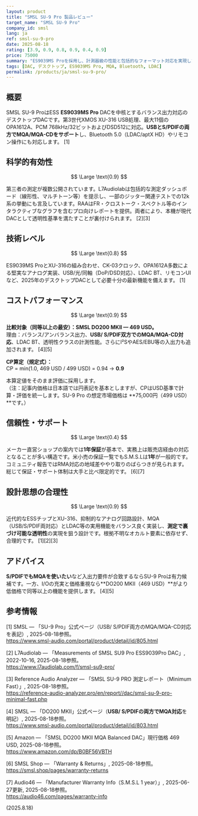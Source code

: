 ```yaml
---
layout: product
title: "SMSL SU-9 Pro 製品レビュー"
target_name: "SMSL SU-9 Pro"
company_id: smsl
lang: ja
ref: smsl-su-9-pro
date: 2025-08-18
rating: [3.9, 0.9, 0.8, 0.9, 0.4, 0.9]
price: 75000
summary: "ES9039MS Proを採用し、計測器級の性能と包括的なフォーマット対応を実現したDAC。保証・サポートは限定的で信頼性評価は控えめです。"
tags: [DAC, デスクトップ, ES9039MS Pro, MQA, Bluetooth, LDAC]
permalink: /products/ja/smsl-su-9-pro/
---
```


## 概要

SMSL SU-9 ProはESS **ES9039MS Pro** DACを中核とするバランス出力対応のデスクトップDACです。第3世代XMOS XU-316 USB処理、最大11個のOPA1612A、PCM 768kHz/32ビットおよびDSD512に対応。**USBとS/PDIFの両方でMQA/MQA-CDをサポート**し、Bluetooth 5.0（LDAC/aptX HD）やリモコン操作にも対応します。 [1]

## 科学的有効性

$$ \Large \text{0.9} $$

第三者の測定が複数公開されています。L7Audiolabは包括的な測定ダッシュボード（線形性、マルチトーン等）を提示し、一部のジッター関連テストでの12k系の挙動にも言及しています。RAAはFR・クロストーク・スペクトル等のインタラクティブなグラフを含むプロ向けレポートを提供。両者により、本機が現代DACとして透明性基準を満たすことが裏付けられます。 [2][3]

## 技術レベル

$$ \Large \text{0.8} $$

ES9039MS ProとXU-316の組み合わせ、CK-03クロック、OPA1612A多数による堅実なアナログ実装、USB/光/同軸（DoP/DSD対応）、LDAC BT、リモコンUIなど、2025年のデスクトップDACとして必要十分の最新機能を備えます。 [1]

## コストパフォーマンス

$$ \Large \text{0.9} $$

**比較対象（同等以上の最安）：SMSL DO200 MKII — 469 USD。**  
理由：バランス/アンバランス出力、**USB/ S/PDIF双方でのMQA/MQA-CD対応**、LDAC BT、透明性クラスの計測性能。さらにI²SやAES/EBU等の入出力も追加されます。 [4][5]

**CP算定（規定式）：**  
CP = min(1.0, 469 USD / 499 USD) = 0.94 → **0.9**

本算定値をそのまま評価に採用します。  
（注：記事内価格は日本語では円表記を基本としますが、CPはUSD基準で計算・評価を統一します。SU-9 Pro の想定市場価格は **75,000円（499 USD）**です。）

## 信頼性・サポート

$$ \Large \text{0.4} $$

メーカー直営ショップの案内では**1年保証**が基本で、実務上は販売店経由の対応となることが多い構造です。米小売の保証一覧でもS.M.S.Lは**1年**が一般的です。コミュニティ報告ではRMA対応の地域差ややり取りのばらつきが見られます。総じて保証・サポート体制は大手と比べ限定的です。 [6][7]

## 設計思想の合理性

$$ \Large \text{0.9} $$

近代的なESSチップとXU-316、抑制的なアナログ回路設計、MQA（USB/S/PDIF両対応）とLDAC等の実用機能をバランス良く実装し、**測定で裏づけ可能な透明性**の実現を狙う設計です。根拠不明なオカルト要素に依存せず、合理的です。 [1][2][3]

## アドバイス

**S/PDIFでもMQAを使いたい**など入出力要件が合致するならSU-9 Proは有力候補です。一方、I/Oの充実と価格重視なら**DO200 MKII（469 USD）**がより低価格で同等以上の機能を提供します。 [4][5]

## 参考情報

[1] SMSL — 「SU-9 Pro」公式ページ（USB/ S/PDIF両方のMQA/MQA-CD対応を表記）, 2025-08-18参照。  
https://www.smsl-audio.com/portal/product/detail/id/805.html

[2] L7Audiolab — 「Measurements of SMSL SU9 Pro ESS9039Pro DAC」, 2022-10-16, 2025-08-18参照。  
https://www.l7audiolab.com/f/smsl-su9-pro/

[3] Reference Audio Analyzer — 「SMSL SU-9 PRO 測定レポート（Minimum Fast）」, 2025-08-18参照。  
https://reference-audio-analyzer.pro/en/report//dac/smsl-su-9-pro-minimal-fast.php

[4] SMSL — 「DO200 MKⅡ」公式ページ（**USB/ S/PDIFの両方でMQA対応**を明記）, 2025-08-18参照。  
https://www.smsl-audio.com/portal/product/detail/id/803.html

[5] Amazon — 「SMSL DO200 MKII MQA Balanced DAC」現行価格 469 USD, 2025-08-18参照。  
https://www.amazon.com/dp/B0BF56VBTH

[6] SMSL Shop — 「Warranty & Returns」, 2025-08-18参照。  
https://smsl.shop/pages/warranty-returns

[7] Audio46 — 「Manufacturer Warranty Info（S.M.S.L 1 year）」, 2025-06-27更新, 2025-08-18参照。  
https://audio46.com/pages/warranty-info

(2025.8.18)

